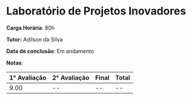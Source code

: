 # Laboratório de Projetos Inovadores

**Carga Horária**: 80h

**Tutor:** Adilson da Silva

**Data de conclusão**: Em andamento

**Notas**:

| 1° Avaliação | 2° Avaliação | Final | Total |
| ------------ | ------------ | :---- | ----- |
| 9.00         | --           | --    | --    |

